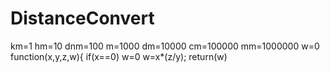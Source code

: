 # DistanceConvert
km=1
hm=10
dnm=100
m=1000
dm=10000
cm=100000
mm=1000000
w=0
function(x,y,z,w){
if(x==0)
w=0
w=x*(z/y);
return(w)
